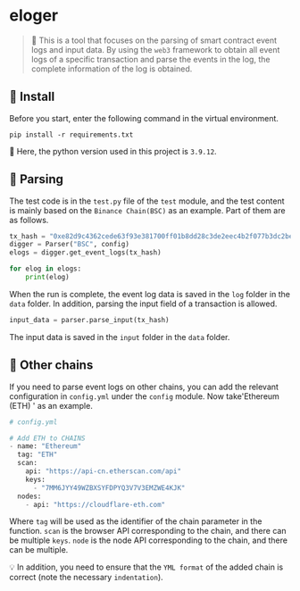 # eloger

> 📓 This is a tool that focuses on the parsing of smart contract event logs and input data. By using the `web3` framework to obtain all event logs of a specific transaction and parse the events in the log, the complete information of the log is obtained. 


## 🔰 Install

Before you start, enter the following command in the virtual environment.

```
pip install -r requirements.txt
```

🙌 Here, the python version used in this project is `3.9.12`.


## 🧪 Parsing

The test code is in the `test.py` file of the `test` module, 
and the test content is mainly based on the `Binance Chain(BSC)` as an example. 
Part of them are as follows.

```Python
tx_hash = "0xe82d9c4362cede63f93e381700ff01b8dd28c3de2eec4b2f077b3dc2beb4f088"
digger = Parser("BSC", config)
elogs = digger.get_event_logs(tx_hash)

for elog in elogs:
    print(elog)
```

When the run is complete, the event log data is saved in the `log` folder in the `data` folder. 
In addition, parsing the input field of a transaction is allowed.

```Python
input_data = parser.parse_input(tx_hash)
```
The input data is saved in the `input` folder in the `data` folder.

## 👑 Other chains

If you need to parse event logs on other chains,
you can add the relevant configuration in `config.yml` under the `config` module. 
Now take'Ethereum (ETH) ' as an example.

```Python
# config.yml

# Add ETH to CHAINS
- name: "Ethereum"
  tag: "ETH"
  scan:
    api: "https://api-cn.etherscan.com/api"
    keys:
      - "7MM6JYY49WZBXSYFDPYQ3V7V3EMZWE4KJK"
  nodes:
    - api: "https://cloudflare-eth.com"
```
Where `tag` will be used as the identifier of the chain parameter in the function.
`scan` is the browser API corresponding to the chain, and there can be multiple `keys`.
`node` is the node API corresponding to the chain, and there can be multiple.

💡 In addition, you need to ensure that the `YML format` of the added chain is correct (note the necessary `indentation`).
